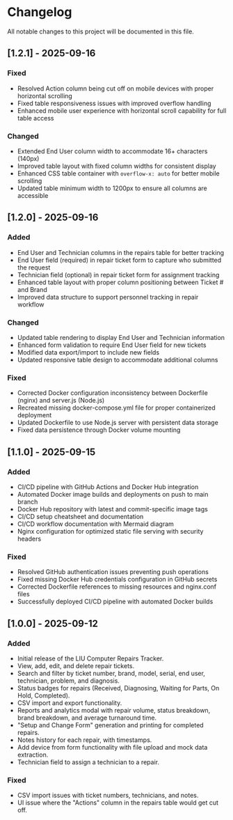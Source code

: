 # Changelog

All notable changes to this project will be documented in this file.

## [1.2.1] - 2025-09-16

### Fixed
- Resolved Action column being cut off on mobile devices with proper horizontal scrolling
- Fixed table responsiveness issues with improved overflow handling
- Enhanced mobile user experience with horizontal scroll capability for full table access

### Changed
- Extended End User column width to accommodate 16+ characters (140px)
- Improved table layout with fixed column widths for consistent display
- Enhanced CSS table container with `overflow-x: auto` for better mobile scrolling
- Updated table minimum width to 1200px to ensure all columns are accessible

## [1.2.0] - 2025-09-16

### Added
- End User and Technician columns in the repairs table for better tracking
- End User field (required) in repair ticket form to capture who submitted the request
- Technician field (optional) in repair ticket form for assignment tracking
- Enhanced table layout with proper column positioning between Ticket # and Brand
- Improved data structure to support personnel tracking in repair workflow

### Changed  
- Updated table rendering to display End User and Technician information
- Enhanced form validation to require End User field for new tickets
- Modified data export/import to include new fields
- Updated responsive table design to accommodate additional columns

### Fixed
- Corrected Docker configuration inconsistency between Dockerfile (nginx) and server.js (Node.js)
- Recreated missing docker-compose.yml file for proper containerized deployment
- Updated Dockerfile to use Node.js server with persistent data storage
- Fixed data persistence through Docker volume mounting

## [1.1.0] - 2025-09-15

### Added
- CI/CD pipeline with GitHub Actions and Docker Hub integration
- Automated Docker image builds and deployments on push to main branch
- Docker Hub repository with latest and commit-specific image tags
- CI/CD setup cheatsheet and documentation
- CI/CD workflow documentation with Mermaid diagram
- Nginx configuration for optimized static file serving with security headers

### Fixed
- Resolved GitHub authentication issues preventing push operations
- Fixed missing Docker Hub credentials configuration in GitHub secrets
- Corrected Dockerfile references to missing resources and nginx.conf files
- Successfully deployed CI/CD pipeline with automated Docker builds

## [1.0.0] - 2025-09-12

### Added
- Initial release of the LIU Computer Repairs Tracker.
- View, add, edit, and delete repair tickets.
- Search and filter by ticket number, brand, model, serial, end user, technician, problem, and diagnosis.
- Status badges for repairs (Received, Diagnosing, Waiting for Parts, On Hold, Completed).
- CSV import and export functionality.
- Reports and analytics modal with repair volume, status breakdown, brand breakdown, and average turnaround time.
- "Setup and Change Form" generation and printing for completed repairs.
- Notes history for each repair, with timestamps.
- Add device from form functionality with file upload and mock data extraction.
- Technician field to assign a technician to a repair.

### Fixed
- CSV import issues with ticket numbers, technicians, and notes.
- UI issue where the "Actions" column in the repairs table would get cut off.